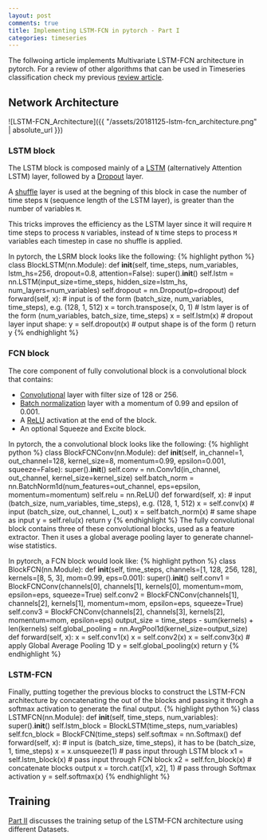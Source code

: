 ```yaml
---
layout: post
comments: true
title: Implementing LSTM-FCN in pytorch - Part I
categories: timeseries
---
```


The follwoing article implements Multivariate LSTM-FCN architecture in pytorch. For a review of other algorithms that can be used in Timeseries classification check my previous [review article]().

## Network Architecture

![LSTM-FCN_Architecture]({{ "/assets/20181125-lstm-fcn_architecture.png" | absolute_url }})

### LSTM block

The LSTM block is composed mainly of a [LSTM](https://pytorch.org/docs/stable/nn.html#lstm) (alternatively Attention LSTM) layer, followed by a [Dropout](https://pytorch.org/docs/stable/nn.html#dropout) layer.

A [shuffle](https://pytorch.org/docs/stable/tensors.html?highlight=transpose#torch.Tensor.transpose) layer is used at the begning of this block in case the number of time steps `N` (sequence length of the LSTM layer), is greater than the number of variables `M`.

This tricks improves the efficiency as the LSTM layer since it will require `M` time steps to process `N` variables, instead of `N` time steps to process `M` variables each timestep in case no shuffle is applied.

In pytorch, the LSRM block looks like the following:
{% highlight python %}
class BlockLSTM(nn.Module):
    def __init__(self, time_steps, num_variables, lstm_hs=256, dropout=0.8, attention=False):
        super().__init__()
        self.lstm = nn.LSTM(input_size=time_steps, hidden_size=lstm_hs, num_layers=num_variables)
        self.dropout = nn.Dropout(p=dropout)
    def forward(self, x):
        # input is of the form (batch_size, num_variables, time_steps), e.g. (128, 1, 512)
        x = torch.transpose(x, 0, 1)
        # lstm layer is of the form (num_variables, batch_size, time_steps)
        x = self.lstm(x)
        # dropout layer input shape:
        y = self.dropout(x)
        # output shape is of the form ()
        return y
{% endhighlight %}

### FCN block
The core component of fully convolutional block is a convolutional block that contains:
- [Convolutional](https://pytorch.org/docs/stable/nn.html#conv1d) layer with filter size of 128 or 256.
- [Batch normalization](https://pytorch.org/docs/stable/nn.html#batchnorm1d) layer with a momentum of 0.99 and epsilon of 0.001.
- A [ReLU](https://pytorch.org/docs/stable/nn.html#relu) activation at the end of the block.
- An optional Squeeze and Excite block.

In pytorch, the a convolutional block looks like the following:
{% highlight python %}
class BlockFCNConv(nn.Module):
    def __init__(self, in_channel=1, out_channel=128, kernel_size=8, momentum=0.99, epsilon=0.001, squeeze=False):
        super().__init__()
        self.conv = nn.Conv1d(in_channel, out_channel, kernel_size=kernel_size)
        self.batch_norm = nn.BatchNorm1d(num_features=out_channel, eps=epsilon, momentum=momentum)
        self.relu = nn.ReLU()
    def forward(self, x):
        # input (batch_size, num_variables, time_steps), e.g. (128, 1, 512)
        x = self.conv(x)
        # input (batch_size, out_channel, L_out)
        x = self.batch_norm(x)
        # same shape as input
        y = self.relu(x)
        return y
{% endhighlight %}
The fully convolutional block contains three of these convolutional blocks, used as a feature extractor. Then it uses a global average pooling layer to generate channel-wise statistics.

In pytorch, a FCN block would look like:
{% highlight python %}
class BlockFCN(nn.Module):
    def __init__(self, time_steps, channels=[1, 128, 256, 128], kernels=[8, 5, 3], mom=0.99, eps=0.001):
        super().__init__()
        self.conv1 = BlockFCNConv(channels[0], channels[1], kernels[0], momentum=mom, epsilon=eps, squeeze=True)
        self.conv2 = BlockFCNConv(channels[1], channels[2], kernels[1], momentum=mom, epsilon=eps, squeeze=True)
        self.conv3 = BlockFCNConv(channels[2], channels[3], kernels[2], momentum=mom, epsilon=eps)
        output_size = time_steps - sum(kernels) + len(kernels)
        self.global_pooling = nn.AvgPool1d(kernel_size=output_size)
    def forward(self, x):
        x = self.conv1(x)
        x = self.conv2(x)
        x = self.conv3(x)
        # apply Global Average Pooling 1D
        y = self.global_pooling(x)
        return y
{% endhighlight %}

### LSTM-FCN
Finally, putting together the previous blocks to construct the LSTM-FCN architecture by concatenating the out of the blocks and passing it throgh a softmax activation to generate the final output.
{% highlight python %}
class LSTMFCN(nn.Module):
    def __init__(self, time_steps, num_variables):
        super().__init__()
        self.lstm_block = BlockLSTM(time_steps, num_variables)
        self.fcn_block = BlockFCN(time_steps)
        self.softmax = nn.Softmax()
    def forward(self, x):
        # input is (batch_size, time_steps), it has to be (batch_size, 1, time_steps)
        x = x.unsqueeze(1)
        # pass input through LSTM block
        x1 = self.lstm_block(x)
        # pass input through FCN block
        x2 = self.fcn_block(x)
        # concatenate blocks output
        x = torch.cat([x1, x2], 1)
        # pass through Softmax activation
        y = self.softmax(x)
{% endhighlight %}

## Training
[Part II]() discusses the training setup of the LSTM-FCN architecture using different Datasets.